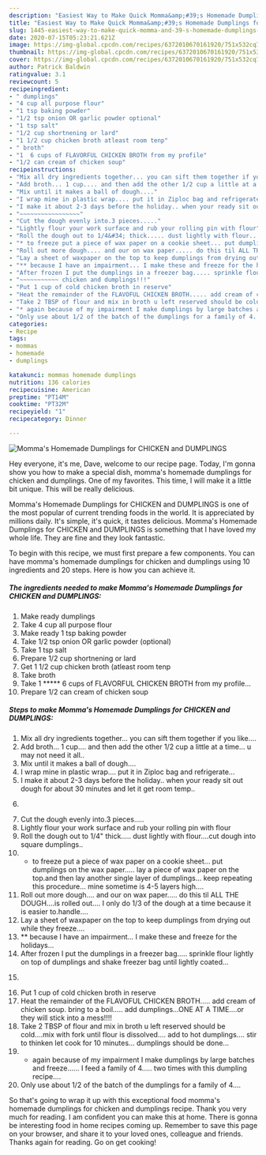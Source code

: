```yaml
---
description: "Easiest Way to Make Quick Momma&amp;#39;s Homemade Dumplings for CHICKEN and DUMPLINGS"
title: "Easiest Way to Make Quick Momma&amp;#39;s Homemade Dumplings for CHICKEN and DUMPLINGS"
slug: 1445-easiest-way-to-make-quick-momma-and-39-s-homemade-dumplings-for-chicken-and-dumplings
date: 2020-07-15T05:23:21.621Z
image: https://img-global.cpcdn.com/recipes/6372010670161920/751x532cq70/mommas-homemade-dumplings-for-chicken-and-dumplings-recipe-main-photo.jpg
thumbnail: https://img-global.cpcdn.com/recipes/6372010670161920/751x532cq70/mommas-homemade-dumplings-for-chicken-and-dumplings-recipe-main-photo.jpg
cover: https://img-global.cpcdn.com/recipes/6372010670161920/751x532cq70/mommas-homemade-dumplings-for-chicken-and-dumplings-recipe-main-photo.jpg
author: Patrick Baldwin
ratingvalue: 3.1
reviewcount: 5
recipeingredient:
- " dumplings"
- "4 cup all purpose flour"
- "1 tsp baking powder"
- "1/2 tsp onion OR garlic powder optional"
- "1 tsp salt"
- "1/2 cup shortnening or lard"
- "1 1/2 cup chicken broth atleast room tenp"
- " broth"
- "1  6 cups of FLAVORFUL CHICKEN BROTH from my profile"
- "1/2 can cream of chicken soup"
recipeinstructions:
- "Mix all dry ingredients together... you can sift them together if you like...."
- "Add broth... 1 cup.... and then add the other 1/2 cup a little at a time... u may not need it all.."
- "Mix until it makes a ball of dough...."
- "I wrap mine in plastic wrap.... put it in Ziploc bag and refrigerate..."
- "I make it about 2-3 days before the holiday.. when your ready sit out dough for about 30 minutes and let it get room temp.."
- "~~~~~~~~~~~~~~~~~"
- "Cut the dough evenly into.3 pieces....."
- "Lightly flour your work surface and rub your rolling pin with flour"
- "Roll the dough out to 1/4&#34; thick..... dust lightly with flour....cut dough into square dumplings.."
- "* to freeze put a piece of wax paper on a cookie sheet... put dumplings on the wax paper..... lay a piece of wax paper on the top.and then lay another single layer of dumplings... keep repeating this procedure... mine sometime is 4-5 layers high...."
- "Roll out more dough.... and our on wax paper..... do this til ALL THE DOUGH....is rolled out.... I only do 1/3 of the dough at a time because it is easier to.handle...."
- "Lay a sheet of waxpaper on the top to keep dumplings from drying out while they freeze...."
- "** because I have an impairment... I make these and freeze for the holidays..."
- "After frozen I put the dumplings in a freezer bag..... sprinkle flour lightly on top of dumplings and shake freezer bag until lightly coated..."
- "~~~~~~~~~~~ chicken and dumplings!!!"
- "Put 1 cup of cold chicken broth in reserve"
- "Heat the remainder of the FLAVOFUL CHICKEN BROTH..... add cream of chicken soup. bring to a boil..... add dumplings...ONE AT A TIME....or they will stick into a mess!!!!"
- "Take 2 TBSP of flour and mix in broth u left reserved should be cold....mix with fork until flour is dissolved.... add to hot dumplings.... stir to thinken let cook for 10 minutes... dumplings should be done..."
- "* again because of my impairment I make dumplings by large batches and freeze...... I feed a family of 4..... two times with this dumpling recipe...."
- "Only use about 1/2 of the batch of the dumplings for a family of 4...."
categories:
- Recipe
tags:
- mommas
- homemade
- dumplings

katakunci: mommas homemade dumplings 
nutrition: 136 calories
recipecuisine: American
preptime: "PT14M"
cooktime: "PT32M"
recipeyield: "1"
recipecategory: Dinner

---
```



![Momma&#39;s Homemade Dumplings for CHICKEN and DUMPLINGS](https://img-global.cpcdn.com/recipes/6372010670161920/751x532cq70/mommas-homemade-dumplings-for-chicken-and-dumplings-recipe-main-photo.jpg)

Hey everyone, it's me, Dave, welcome to our recipe page. Today, I'm gonna show you how to make a special dish, momma&#39;s homemade dumplings for chicken and dumplings. One of my favorites. This time, I will make it a little bit unique. This will be really delicious.



Momma&#39;s Homemade Dumplings for CHICKEN and DUMPLINGS is one of the most popular of current trending foods in the world. It is appreciated by millions daily. It's simple, it's quick, it tastes delicious. Momma&#39;s Homemade Dumplings for CHICKEN and DUMPLINGS is something that I have loved my whole life. They are fine and they look fantastic.


To begin with this recipe, we must first prepare a few components. You can have momma&#39;s homemade dumplings for chicken and dumplings using 10 ingredients and 20 steps. Here is how you can achieve it.

<!--inarticleads1-->

##### The ingredients needed to make Momma&#39;s Homemade Dumplings for CHICKEN and DUMPLINGS:

1. Make ready  dumplings
1. Take 4 cup all purpose flour
1. Make ready 1 tsp baking powder
1. Take 1/2 tsp onion OR garlic powder (optional)
1. Take 1 tsp salt
1. Prepare 1/2 cup shortnening or lard
1. Get 1 1/2 cup chicken broth (atleast room tenp
1. Take  broth
1. Take 1 ***** 6 cups of FLAVORFUL CHICKEN BROTH from my profile...
1. Prepare 1/2 can cream of chicken soup




<!--inarticleads2-->

##### Steps to make Momma&#39;s Homemade Dumplings for CHICKEN and DUMPLINGS:

1. Mix all dry ingredients together... you can sift them together if you like....
1. Add broth... 1 cup.... and then add the other 1/2 cup a little at a time... u may not need it all..
1. Mix until it makes a ball of dough....
1. I wrap mine in plastic wrap.... put it in Ziploc bag and refrigerate...
1. I make it about 2-3 days before the holiday.. when your ready sit out dough for about 30 minutes and let it get room temp..
1. ~~~~~~~~~~~~~~~~~
1. Cut the dough evenly into.3 pieces.....
1. Lightly flour your work surface and rub your rolling pin with flour
1. Roll the dough out to 1/4&#34; thick..... dust lightly with flour....cut dough into square dumplings..
1. * to freeze put a piece of wax paper on a cookie sheet... put dumplings on the wax paper..... lay a piece of wax paper on the top.and then lay another single layer of dumplings... keep repeating this procedure... mine sometime is 4-5 layers high....
1. Roll out more dough.... and our on wax paper..... do this til ALL THE DOUGH....is rolled out.... I only do 1/3 of the dough at a time because it is easier to.handle....
1. Lay a sheet of waxpaper on the top to keep dumplings from drying out while they freeze....
1. ** because I have an impairment... I make these and freeze for the holidays...
1. After frozen I put the dumplings in a freezer bag..... sprinkle flour lightly on top of dumplings and shake freezer bag until lightly coated...
1. ~~~~~~~~~~~ chicken and dumplings!!!
1. Put 1 cup of cold chicken broth in reserve
1. Heat the remainder of the FLAVOFUL CHICKEN BROTH..... add cream of chicken soup. bring to a boil..... add dumplings...ONE AT A TIME....or they will stick into a mess!!!!
1. Take 2 TBSP of flour and mix in broth u left reserved should be cold....mix with fork until flour is dissolved.... add to hot dumplings.... stir to thinken let cook for 10 minutes... dumplings should be done...
1. * again because of my impairment I make dumplings by large batches and freeze...... I feed a family of 4..... two times with this dumpling recipe....
1. Only use about 1/2 of the batch of the dumplings for a family of 4....




So that's going to wrap it up with this exceptional food momma&#39;s homemade dumplings for chicken and dumplings recipe. Thank you very much for reading. I am confident you can make this at home. There is gonna be interesting food in home recipes coming up. Remember to save this page on your browser, and share it to your loved ones, colleague and friends. Thanks again for reading. Go on get cooking!
